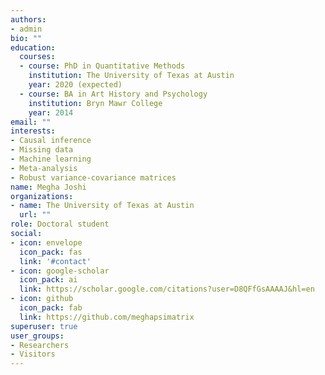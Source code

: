 ```yaml
---
authors:
- admin
bio: ""
education:
  courses:
  - course: PhD in Quantitative Methods
    institution: The University of Texas at Austin
    year: 2020 (expected)
  - course: BA in Art History and Psychology
    institution: Bryn Mawr College
    year: 2014
email: ""
interests:
- Causal inference
- Missing data
- Machine learning
- Meta-analysis
- Robust variance-covariance matrices
name: Megha Joshi
organizations:
- name: The University of Texas at Austin
  url: ""
role: Doctoral student
social:
- icon: envelope
  icon_pack: fas
  link: '#contact'
- icon: google-scholar
  icon_pack: ai
  link: https://scholar.google.com/citations?user=D8QFfGsAAAAJ&hl=en
- icon: github
  icon_pack: fab
  link: https://github.com/meghapsimatrix
superuser: true
user_groups:
- Researchers
- Visitors
---
```


